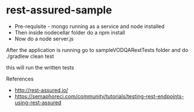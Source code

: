 # rest-assured-sample

- Pre-requisite - mongo running as a service and node installed
- Then inside nodecellar folder do a npm install
- Now do a node server.js

After the application is running go to sampleVODQARestTests folder and do
./gradlew clean test

this will run the written tests

References 
- http://rest-assured.io/
- https://semaphoreci.com/community/tutorials/testing-rest-endpoints-using-rest-assured